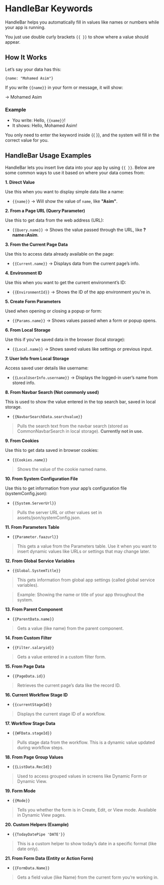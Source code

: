 # HandleBar Keywords

HandleBar helps you automatically fill in values like names or numbers while your app is running.

You just use double curly brackets `{{ }}` to show where a value should appear.

## How It Works

Let’s say your data has this:

  `{name: "Mohamed Asim"}`

If you write `{{name}}` in your form or message, it will show:

→ Mohamed Asim

### Example

  - You write: Hello, `{{name}}`!
  - It shows: Hello, Mohamed Asim!

You only need to enter the keyword inside {{ }}, and the system will fill in the correct value for you.

## HandleBar Usage Examples

HandleBar lets you insert live data into your app by using `{{ }}`. Below are some common ways to use it based on where your data comes from:

**1. Direct Value**

Use this when you want to display simple data like a name:

  - `{{name}}` → Will show the value of `name`, like **"Asim"**.

**2. From a Page URL (Query Parameter)**

Use this to get data from the web address (URL):

  - `{{Query.name}}` → Shows the value passed through the URL, like **?name=Asim**.

**3. From the Current Page Data**

Use this to access data already available on the page:

  - `{{Current.name}}` → Displays data from the current page’s info.

**4. Environment ID**

Use this when you want to get the current environment’s ID:

  - `{{EnvironmentId}}` → Shows the ID of the app environment you're in.

**5. Create Form Parameters**

Used when opening or closing a popup or form:

  - `{{Params.name}}` → Shows values passed when a form or popup opens.

**6. From Local Storage**

Use this if you've saved data in the browser (local storage):

  - `{{Local.name}}` → Shows saved values like settings or previous input.

**7. User Info from Local Storage**

Access saved user details like username:

  - `{{LocalUserInfo.username}}` → Displays the logged-in user’s name from stored info.

**8. From Navbar Search (Not commonly used)**

This is used to show the value entered in the top search bar, saved in local storage.

  - `{{NavbarSearchData.searchvalue}}`

>  Pulls the search text from the navbar search (stored as CommonNavbarSearch in local storage).
**Currently not in use.**

**9. From Cookies**

Use this to get data saved in browser cookies:

  - `{{Cookies.name}}`

>  Shows the value of the cookie named name.

**10. From System Configuration File**

Use this to get information from your app’s configuration file (systemConfig.json):

  - `{{System.ServerUrl}}`

>  Pulls the server URL or other values set in assets/json/systemConfig.json.

**11. From Parameters Table**

  - `{{Parameter.faazurl}}`

>  This gets a value from the Parameters table.
Use it when you want to insert dynamic values like URLs or settings that may change later.

**12. From Global Service Variables**

  - `{{Global.SystemTitle}}`

> This gets information from global app settings (called global service variables).

>  Example: Showing the name or title of your app throughout the system.

**13. From Parent Component**

  - `{{ParentData.name}}`

>  Gets a value (like name) from the parent component.

**14. From Custom Filter**

  - `{{Filter.salaryid}}`

>  Gets a value entered in a custom filter form.

**15. From Page Data**

  - `{{PageData.id}}`

>  Retrieves the current page’s data like the record ID.

**16. Current Workflow Stage ID**

  - `{{currentStageId}}`

>  Displays the current stage ID of a workflow.

**17.  Workflow Stage Data**

  - `{{WFData.stageId}}`

>  Pulls stage data from the workflow.
This is a dynamic value updated during workflow steps.

**18. From Page Group Values**

  - `{{ListData.RecId}}`

>  Used to access grouped values in screens like Dynamic Form or Dynamic View.

**19. Form Mode**

  - `{{Mode}}`

>  Tells you whether the form is in Create, Edit, or View mode.
Available in Dynamic View pages.

**20. Custom Helpers (Example)**

  - `{{TodayDatePipe 'DATE'}}`

>  This is a custom helper to show today’s date in a specific format (like date only).

**21. From Form Data (Entity or Action Form)**

  - `{{FormData.Name}}`

>  Gets a field value (like Name) from the current form you’re working in.